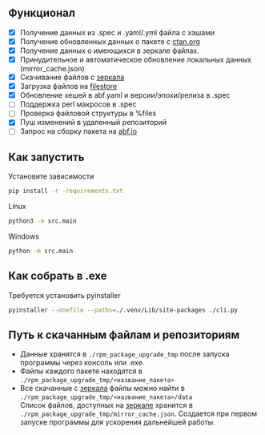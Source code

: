 ## Функционал
- [x] Получение данных из .spec и .yaml/.yml файла с хэшами
- [x] Получение обновленных данных о пакете с [ctan.org](https://ctan.org/)
- [x] Получение данных о имеющихся в зеркале файлах.
- [x] Принудительное и автоматическое обновление локальных данных (mirror_cache.json)
- [x] Скачивание файлов с [зеркала](https://mirror.truenetwork.ru/CTAN/systems/texlive/tlnet/archive)
- [x] Загрузка файлов на [filestore](https://file-store.rosalinux.ru/)
- [x] Обновление хешей в abf.yaml и версии/эпохи/релиза в .spec
- [ ] Поддержка perl макросов в .spec
- [ ] Проверка файловой структуры в %files
- [x] Пуш изменений в удаленный репозиторий
- [ ] Запрос на сборку пакета на [abf.io](https://abf.io/)
## Как запустить
Установите зависимости
```bash
pip install -r -requirements.txt
```
Linux
```bash
python3 -m src.main
```
Windows
```bash
python -m src.main
```
## Как собрать в .exe
Требуется установить pyinstaller
```bash
pyinstaller --onefile --paths=./.venv/Lib/site-packages ./cli.py
```
## Путь к скачанным файлам и репозиториям
- Данные хранятся в ```./rpm_package_upgrade_tmp``` после запуска программы через консоль или .exe.
- Файлы каждого пакете находятся в ```./rpm_package_upgrade_tmp/<название_пакета>```
- Все скачанные с [зеркала](https://mirror.truenetwork.ru/CTAN/systems/texlive/tlnet/archive) файлы можно найти в ```./rpm_package_upgrade_tmp/<название_пакета>/data```\
Список файлов, доступных на [зеркале](https://mirror.truenetwork.ru/CTAN/systems/texlive/tlnet/archive) хранится в ```./rpm_package_upgrade_tmp/mirror_cache.json```.
Создается при первом запуске программы для ускорения дальнейшей работы.
